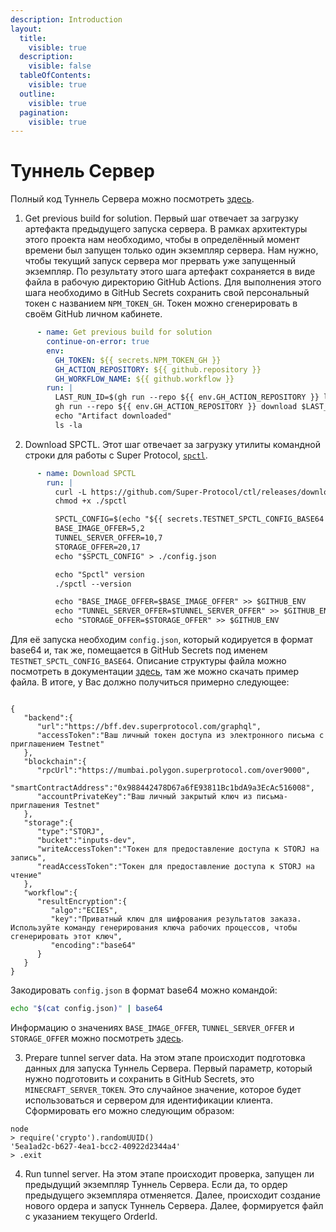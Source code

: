 ```yaml
---
description: Introduction
layout:
  title:
    visible: true
  description:
    visible: false
  tableOfContents:
    visible: true
  outline:
    visible: true
  pagination:
    visible: true
---
```


# Туннель Сервер

Полный код Туннель Сервера можно посмотреть [здесь](https://github.com/Super-Protocol/solutions/blob/main/.github/workflows/minecraft-tunnel-server-deploy.yml).

1. Get previous build for solution. Первый шаг отвечает за загрузку артефакта предыдущего запуска сервера. В рамках архитектуры этого проекта нам необходимо, чтобы в определённый момент времени был запущен только один экземпляр сервера. Нам нужно, чтобы текущий запуск сервера мог прервать уже запущенный экземпляр. По результату этого шага артефакт сохраняется в виде файла в рабочую директорию GitHub Actions. Для выполнения этого шага необходимо в GitHub Secrets сохранить свой персональный токен с названием `NPM_TOKEN_GH`. Токен можно сгенерировать в своём GitHub личном кабинете.
```yaml
      - name: Get previous build for solution
        continue-on-error: true
        env:
          GH_TOKEN: ${{ secrets.NPM_TOKEN_GH }}
          GH_ACTION_REPOSITORY: ${{ github.repository }}
          GH_WORKFLOW_NAME: ${{ github.workflow }}
        run: |
          LAST_RUN_ID=$(gh run --repo ${{ env.GH_ACTION_REPOSITORY }} list --workflow "${{ env.GH_WORKFLOW_NAME }}" -s success --json databaseId --jq .[0].databaseId)
          gh run --repo ${{ env.GH_ACTION_REPOSITORY }} download $LAST_RUN_ID -n last-orders
          echo "Artifact downloaded"
          ls -la
```

2. Download SPCTL. Этот шаг отвечает за загрузку утилиты командной строки для работы с Super Protocol, [`spctl`](https://docs.superprotocol.com/testnet/cli/).&#x20;
```yaml
      - name: Download SPCTL
        run: |
          curl -L https://github.com/Super-Protocol/ctl/releases/download/v0.6.8/spctl-linux-x64 -o ./spctl 
          chmod +x ./spctl

          SPCTL_CONFIG=$(echo "${{ secrets.TESTNET_SPCTL_CONFIG_BASE64 }}" | base64 --decode)
          BASE_IMAGE_OFFER=5,2
          TUNNEL_SERVER_OFFER=10,7
          STORAGE_OFFER=20,17
          echo "$SPCTL_CONFIG" > ./config.json

          echo "Spctl" version
          ./spctl --version

          echo "BASE_IMAGE_OFFER=$BASE_IMAGE_OFFER" >> $GITHUB_ENV
          echo "TUNNEL_SERVER_OFFER=$TUNNEL_SERVER_OFFER" >> $GITHUB_ENV
          echo "STORAGE_OFFER=$STORAGE_OFFER" >> $GITHUB_ENV
```

Для её запуска необходим `config.json`, который кодируется в формат base64 и, так же, помещается в GitHub Secrets под именем `TESTNET_SPCTL_CONFIG_BASE64`. Описание структуры файла можно посмотреть в документации [здесь](https://docs.superprotocol.com/testnet/cli/configuration/), там же можно скачать пример файла. В итоге, у Вас должно получиться примерно следующее:

<pre class="language-json"><code class="lang-json">
{
   "backend":{
      "url":"https://bff.dev.superprotocol.com/graphql",
      "accessToken":"Ваш личный токен доступа из электронного письма с приглашением Testnet"
   },
   "blockchain":{
      "rpcUrl":"https://mumbai.polygon.superprotocol.com/over9000",
      "smartContractAddress":"0x988442478D67a6fE93811Bc1bdA9a3EcAc516008",
      "accountPrivateKey":"Ваш личный закрытый ключ из письма-приглашения Testnet"
   },
   "storage":{
      "type":"STORJ",
      "bucket":"inputs-dev",
      "writeAccessToken":"Токен для предоставление доступа к STORJ на запись",
      "readAccessToken":"Токен для предоставление доступа к STORJ на чтение"
   },
   "workflow":{
      "resultEncryption":{
         "algo":"ECIES",
         "key":"Приватный ключ для шифрования результатов заказа. Используйте команду генерирования ключа рабочих процессов, чтобы сгенерировать этот ключ",
         "encoding":"base64"
      }
   }
}
</code></pre>

Закодировать `config.json` в формат base64 можно командой:

```bash
echo "$(cat config.json)" | base64
```

Информацию о значениях `BASE_IMAGE_OFFER`, `TUNNEL_SERVER_OFFER` и `STORAGE_OFFER` можно посмотреть [здесь](https://docs.superprotocol.com/testnet/cli/commands/workflows/create).

3. Prepare tunnel server data. На этом этапе происходит подготовка данных для запуска Туннель Сервера. Первый параметр, который нужно подготовить и сохранить в GitHub Secrets, это `MINECRAFT_SERVER_TOKEN`. Это случайное значение, которое будет использоваться и сервером для идентификации клиента. Сформировать его можно следующим образом:

```
node
> require('crypto').randomUUID()
'5ea1ad2c-b627-4ea1-bcc2-40922d2344a4'
> .exit
```

4. Run tunnel server. На этом этапе происходит проверка, запущен ли предыдущий экземпляр Туннель Сервера. Если да, то ордер предыдущего экземпляра отменяется. Далее, происходит создание нового ордера и запуск Туннель Сервера. Далее, формируется файл с указанием текущего OrderId.
